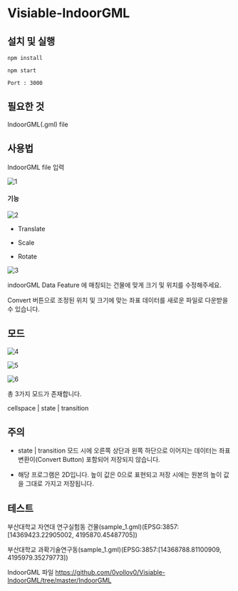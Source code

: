 # Visiable-IndoorGML
 
## 설치 및 실행

```
npm install
```

```
npm start
```

```
Port : 3000
```

## 필요한 것

IndoorGML(.gml) file

## 사용법

IndoorGML file 입력

![1](https://github.com/0vollov0/Visiable-IndoorGML/blob/master/readme_image/1.PNG)

#### 기능

![2](https://github.com/0vollov0/Visiable-IndoorGML/blob/master/readme_image/2.PNG)

* Translate

* Scale

* Rotate

![3](https://github.com/0vollov0/Visiable-IndoorGML/blob/master/readme_image/3.PNG)

indoorGML Data Feature 에 매칭되는 건물에 맞게 크기 및 위치를 수정해주세요.

Convert 버튼으로 조정된 위치 및 크기에 맞는 좌표 데이터를 새로운 파일로 다운받을 수 있습니다.


## 모드

![4](https://github.com/0vollov0/Visiable-IndoorGML/blob/master/readme_image/4.PNG)

![5](https://github.com/0vollov0/Visiable-IndoorGML/blob/master/readme_image/5.PNG)

![6](https://github.com/0vollov0/Visiable-IndoorGML/blob/master/readme_image/6.PNG)

총 3가지 모드가 존재합니다.

cellspace | state | transition

## 주의

* state | transition 모드 시에 오른쪽 상단과 왼쪽 하단으로 이어지는 데이터는 좌표 변환이(Convert Button) 포함되어 저장되지 않습니다.

* 해당 프로그램은 2D입니다. 높이 값은 0으로 표현되고 저장 시에는 원본의 높이 값을 그대로 가지고 저장됩니다.

## 테스트

부산대학교 자연대 연구실험동 건물(sample_1.gml)(EPSG:3857:[14369423.22905002, 4195870.45487705])

부산대학교 과확기술연구동(sample_1.gml)(EPSG:3857:[14368788.81100909, 4195979.35279773])

IndoorGML 파일 https://github.com/0vollov0/Visiable-IndoorGML/tree/master/IndoorGML 


